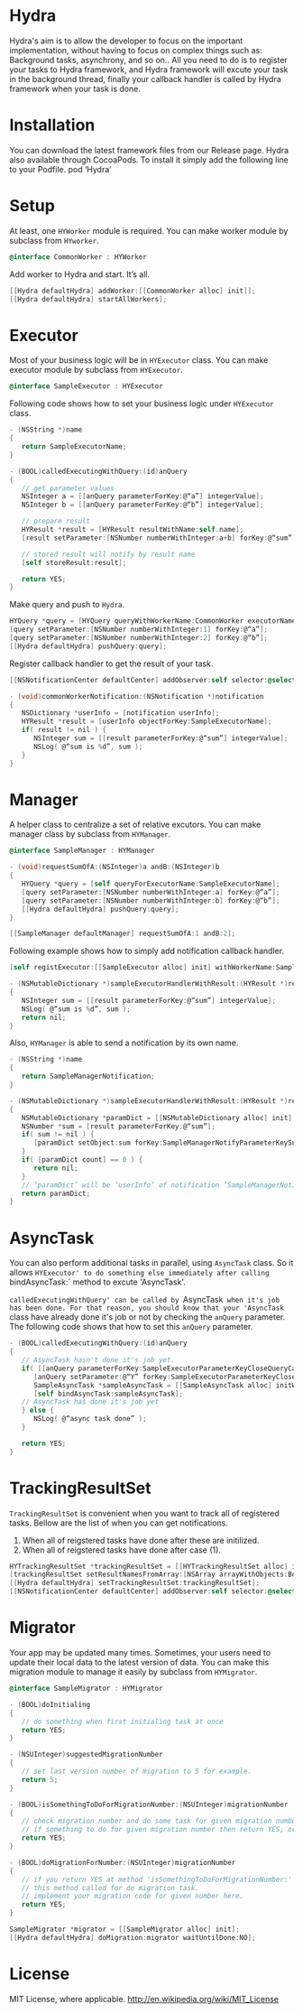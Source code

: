 Hydra
============

Hydra's aim is to allow the developer to focus on the important implementation, without having to focus on complex things such as: Background tasks, asynchrony, and so on..
All you need to do is to register your tasks to Hydra framework, and Hydra framework will excute your task in the background thread, finally your callback handler is called by Hydra framework when your task is done.

# Installation

You can download the latest framework files from our Release page.
Hydra also available through CocoaPods. To install it simply add the following line to your Podfile.
pod ‘Hydra’

# Setup

At least, one `HYWorker` module is required.
You can make worker module by subclass from `HYworker`.

```objective-c
@interface CommonWorker : HYWorker
```

Add worker to Hydra and start. It’s all.

```objective-c
[[Hydra defaultHydra] addWorker:[[CommonWorker alloc] init]];
[[Hydra defaultHydra] startAllWorkers];
```

# Executor

Most of your business logic will be in `HYExecutor` class.
You can make executor module by subclass from `HYExecutor`.

```objective-c
@interface SampleExecutor : HYExecutor
```

Following code shows how to set your business logic under `HYExecutor` class.

```objective-c
- (NSString *)name
{
   return SampleExecutorName;
}

- (BOOL)calledExecutingWithQuery:(id)anQuery
{
   // get parameter values
   NSInteger a = [[anQuery parameterForKey:@“a”] integerValue];
   NSInteger b = [[anQuery parameterForKey:@“b”] integerValue];

   // prepare result
   HYResult *result = [HYResult resultWithName:self.name];
   [result setParameter:[NSNumber numberWithInteger:a+b] forKey:@“sum”];

   // stored result will notify by result name
   [self storeResult:result];

   return YES;
}
```

Make query and push to `Hydra`.

```objective-c
HYQuery *query = [HYQuery queryWithWorkerName:CommonWorker executorName:SampleExecutorName];
[query setParameter:[NSNumber numberWithInteger:1] forKey:@“a”];
[query setParameter:[NSNumber numberWithInteger:2] forKey:@“b”];
[[Hydra defaultHydra] pushQuery:query];
```

Register callback handler to get the result of your task.

```objective-c
[[NSNotificationCenter defaultCenter] addObserver:self selector:@selector(commonWorkerNotification:) name:CommonWorkerName object:nil];
```

```objective-c
- (void)commonWorkerNotification:(NSNotification *)notification
{
   NSDictionary *userInfo = [notification userInfo];
   HYResult *result = [userInfo objectForKey:SampleExecutorName];
   if( result != nil ) {
      NSInteger sum = [[result parameterForKey:@“sum”] integerValue];
      NSLog( @“sum is %d”, sum );
   }
}
```

# Manager

A helper class to centralize a set of relative excutors.
You can make manager class by subclass from `HYManager`.

```objective-c
@interface SampleManager : HYManager
```

```objective-c
- (void)requestSumOfA:(NSInteger)a andB:(NSInteger)b
{
   HYQuery *query = [self queryForExecutorName:SampleExecutorName];
   [query setParameter:[NSNumber numberWithInteger:a] forKey:@“a”];
   [query setParameter:[NSNumber numberWithInteger:b] forKey:@“b”];
   [[Hydra defaultHydra] pushQuery:query];
}
```

```objective-c
[[SampleManager defaultManager] requestSumOfA:1 andB:2];
```

Following example shows how to simply add notification callback handler.

```objective-c
[self registExecutor:[[SampleExecutor alloc] init] withWorkerName:SampleWorkerName action:@selector(sampleExecutorHandlerWithResult:)];
```

```objective-c
- (NSMutableDictionary *)sampleExecutorHandlerWithResult:(HYResult *)result
{
   NSInteger sum = [[result parameterForKey:@“sum”] integerValue];
   NSLog( @“sum is %d”, sum );
   return nil;
}
```

Also, `HYManager` is able to send a notification by its own name.

```objective-c
- (NSString *)name
{
   return SampleManagerNotification;
}

- (NSMutableDictionary *)sampleExecutorHandlerWithResult:(HYResult *)result
{
   NSMutableDictionary *paramDict = [[NSMutableDictionary alloc] init];
   NSNumber *sum = [result parameterForKey:@“sum”];
   if( sum != nil ) {
      [paramDict setObject:sum forKey:SampleManagerNotifyParameterKeySum];
   }
   if( [paramDict count] == 0 ) {
      return nil;
   }
   // ‘paramDict’ will be ‘userInfo’ of notification ’SampleManagerNotification’.
   return paramDict;
}
```

# AsyncTask

You can also perform additional tasks in parallel, using `AsyncTask` class. So it allows `HYExecutor' to do something else immediately after calling `bindAsyncTask:` method to excute 'AsyncTask'. 

`calledExecutingWithQuery' can be called by `AsyncTask` when it's job has been done.
For that reason, you should know that your 'AsyncTask` class have already done it's job or not by checking the `anQuery` parameter. 
The following code shows that how to set this `anQuery` parameter.

```objective-c
- (BOOL)calledExecutingWithQuery:(id)anQuery
{
   // AsyncTask hasn't done it's job yet.
   if( [[anQuery parameterForKey:SampleExecutorParameterKeyCloseQueryCall] boolValue] == NO ) {
      [anQuery setParameter:@“Y” forKey:SampleExecutorParameterKeyCloseQueryCall];
      SampleAsyncTask *sampleAsyncTask = [[SampleAsyncTask alloc] initWithCloseQuery:anQuery];
      [self bindAsyncTask:sampleAsyncTask];
   // AsyncTask has done it's job yet
   } else {
      NSLog( @“async task done” );
   }

   return YES;
}
```

# TrackingResultSet

`TrackingResultSet` is convenient when you want to track all of registered tasks.
Bellow are the list of when you can get notifications.

1. When all of reigstered tasks have done after these are initilized.
2. When all of reigstered tasks have done after case (1).

```objective-c
HYTrackingResultSet *trackingResultSet = [[HYTrackingResultSet alloc] initWithName:kTrackingResultNameForBooAndFooAllUpdated];
[trackingResultSet setResultNamesFromArray:[NSArray arrayWithObjects:BooExecutorName, FooExecutorName, nil]];
[[Hydra defaultHydra] setTrackingResultSet:trackingResultSet];
[[NSNotificationCenter defaultCenter] addObserver:self selector:@selector(booAndFooAllUpdated:) name:kTrackingResultNameForBooAndFooAllUpdated object:nil];
```

# Migrator

Your app may be updated many times.
Sometimes, your users need to update their local data to the latest version of data.
You can make this migration module to manage it easily by subclass from `HYMigrator`.

```objective-c
@interface SampleMigrator : HYMigrator
```

```objective-c
- (BOOL)doInitialing
{
   // do something when first initialing task at once
   return YES;
}

- (NSUInteger)suggestedMigrationNumber
{
   // set last version number of migration to 5 for example.
   return 5;
}

- (BOOL)isSomethingToDoForMigrationNumber:(NSUInteger)migrationNumber
{
   // check migration number and do some task for given migration number.
   // if something to do for given migration number then return YES, or if not return NO.
   return YES;
}

- (BOOL)doMigrationForNumber:(NSUInteger)migrationNumber
{
   // if you return YES at method 'isSomethingToDoForMigrationNumber:' for given number then,
   // this method called for do migration task.
   // implement your migration code for given number here.
   return YES;
}
```

```objective-c
SampleMigrator *migrator = [[SampleMigrator alloc] init];
[[Hydra defaultHydra] doMigration:migrator waitUntilDone:NO];
```

# License

MIT License, where applicable. http://en.wikipedia.org/wiki/MIT_License
